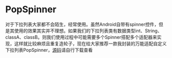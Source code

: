 # PopSpinner
对于下拉列表大家都不会陌生，经常使用。虽然Android自带有spinner控件，但是其使用的效果其实并不理想。如果我们的下拉列表类有数据类型int、String、classA、classB。则我们使用过程中可能需要多个Spinner搭配多个适配器来实现，这样就比较麻烦且重复造轮子，现在给大家推荐一款我封装的万能适配自定义下拉列表PopSpinner，[源码](https://github.com/l424533553/PopSpinner.git)请自行下载查看

